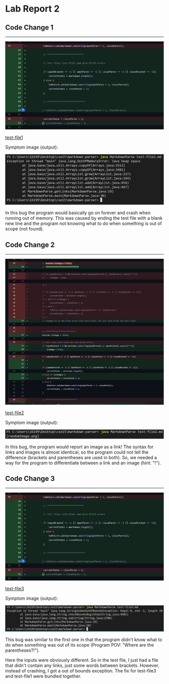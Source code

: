 # Lab Report 2

## Code Change 1
---
![image](code_change_test_files_1_and_3.png)

[test-file1](https://github.com/badnanx/markdown-parser/blob/6bfe148eb69083bb8ab0be65761dbb3856705fcd/test-file1.md)

Symptom image (output):

![image](test-file1_failed_output_ss.png)

In this bug the program would basically go on forever and crash when running out of memory. This was caused by ending the test file with a blank new line and the program not knowing what to do when something is out of scope (not found).



## Code Change 2
---
![image](code_change_test_file_2.png)

[test-file2](https://github.com/badnanx/markdown-parser/blob/6bfe148eb69083bb8ab0be65761dbb3856705fcd/test-file2.md)

Symptom image (output): 

![image](test-file2_failed_output_ss.png)

In this bug, the program would report an image as a link! The syntax for links and images is almost identical, so the program could not tell the difference (brackets and parentheses are used in both). So, we needed a way for the program to differentiate between a link and an image (hint: "!"). 


## Code Change 3
---
![image](code_change_test_files_1_and_3.png)

[test-file3](https://github.com/badnanx/markdown-parser/blob/6bfe148eb69083bb8ab0be65761dbb3856705fcd/test-file3.md)

Symptom image (output): 

![image](test-file3_failed_output_ss.png)

This bug was similar to the first one in that the program didn't know what to do when something was out of its scope (Program POV: "Where are the parentheses?!"). 

Here the inputs were obviously different. So in the test file, I just had a file that didn't contain any links, just some words between brackets. However, instead of crashing, I got a out of bounds exception. The fix for test-file3 and test-file1 were bundled together.